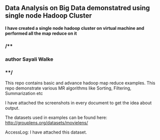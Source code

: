 ## Data Analysis on Big Data demonstatred using single node Hadoop Cluster 
#### I have created a single node hadoop cluster on virtual machine and performed all the map reduce on it

### /**

### author Sayali Walke

### **/


This repo contains basic and advance hadoop map reduce examples.
This repo demonstrate various MR algorithms like Sorting, Filtering, Summarization etc

I have attached the screenshots in every document to get the idea about output.

The datasets used in examples can be found here:
http://grouplens.org/datasets/movielens/

AccessLog:
I have attached this dataset.

